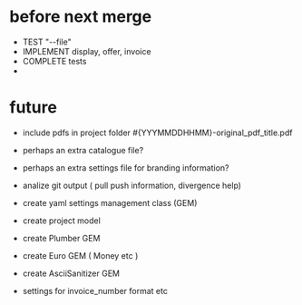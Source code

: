 # before next merge
* TEST "--file"
* IMPLEMENT display, offer, invoice
* COMPLETE tests
*


# future

* include pdfs in project folder #{YYYMMDDHHMM}-original_pdf_title.pdf
* perhaps an extra catalogue file?
* perhaps an extra settings file for branding information?
* analize git output ( pull push information, divergence help)

* create yaml settings management class (GEM)
* create project model
* create Plumber GEM
* create Euro GEM ( Money etc )
* create AsciiSanitizer GEM
* settings for invoice_number format etc

